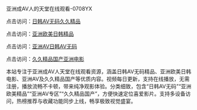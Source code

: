 亚洲成AV人的天堂在线观看-0708YX

点击访问：<a href="https://heiliaoe8ajia.pages.dev">日韩AV无码久久精品</a>

点击访问：<a href="https://heiliaoxqkkct.pages.dev">亚洲欧美日韩精品</a>

点击访问：<a href="https://heiliaoxwd5i8.pages.dev">亚洲AV日韩AV无码</a>

点击访问：<a href="https://heiliaowzu4ur.pages.dev">久久精品国产亚洲电影</a>

本站专注于亚洲成AV人天堂在线观看资源，涵盖日韩AV无码精品、亚洲欧美日韩电影、亚洲AV及久久精品国产等优质内容。视频每日更新，支持在线播放，无需注册，播放流畅不卡顿，带来纯净观影体验。分类细致，包含“日韩AV无码”“亚洲欧美精品”“亚洲AV专区”“久久精品国产”，方便快速定位喜爱影片。支持多设备访问，热榜推荐与收藏功能同步上线，畅享极致视觉盛宴。

<span style="display:none;">[Canonical link](https://github.com/bon20250708/so64 ）</span>
